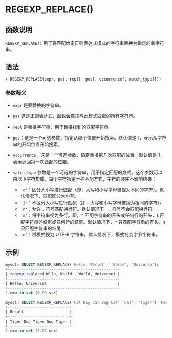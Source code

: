 # **REGEXP_REPLACE()**

## **函数说明**

`REGEXP_REPLACE()` 用于将匹配给定正则表达式模式的字符串替换为指定的新字符串。

## **语法**

```
> REGEXP_REPLACE(expr, pat, repl[, pos[, occurrence[, match_type]]])
```

### 参数释义

- `expr` 是要替换的字符串。

- `pat` 这是正则表达式，函数会查找与此模式匹配的所有字符串。

- `repl` 是替换字符串，用于替换找到的匹配字符串。

- `pos`：这是一个可选参数，指定从哪个位置开始搜索。默认值是 1，表示从字符串的开始位置开始搜索。

- `occurrence`：这是一个可选参数，指定替换第几次匹配的位置。默认值是 1，表示返回第一次匹配的位置。

- `match_type` 参数是一个可选的字符串，用于指定匹配的方式。这个参数可以由以下字符构成，每个字符指定一种匹配方式，字符的顺序不影响结果：

  - `'c'`：区分大小写进行匹配（即，大写和小写字母被视为不同的字符）。默认情况下，匹配区分大小写。
  - `'i'`：不区分大小写进行匹配（即，大写和小写字母被视为相同的字符）。
  - `'n'`：允许 `.` 符号匹配换行符。默认情况下，`.` 符号不会匹配换行符。
  - `'m'`：将字符串视为多行。即，`^` 匹配字符串的开头或任何行的开头，`$` 匹配字符串的结尾或任何行的结尾。默认情况下，`^` 只匹配字符串的开头，`$` 只匹配字符串的结尾。
  - `'u'`：将模式视为 UTF-8 字符串。默认情况下，模式视为字节字符串。

## **示例**

```SQL
mysql> SELECT REGEXP_REPLACE('Hello, World!', 'World', 'Universe');
+------------------------------------------------+
| regexp_replace(Hello, World!, World, Universe) |
+------------------------------------------------+
| Hello, Universe!                               |
+------------------------------------------------+
1 row in set (0.00 sec)

mysql> SELECT REGEXP_REPLACE('Cat Dog Cat Dog Cat','Cat', 'Tiger') 'Result';
+---------------------------+
| Result                    |
+---------------------------+
| Tiger Dog Tiger Dog Tiger |
+---------------------------+
1 row in set (0.01 sec)
```
